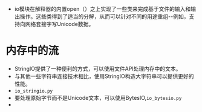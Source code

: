 * io模块在解释器的内置open（）之上实现了一些类来完成基于文件的输入和输出操作。这些类得到了适当的分解，从而可以针对不同的用途重组--例如，支持向网络套接字写Unicode数据。



# 内存中的流

* StringIO提供了一种便利的方式，可以使用文件API处理内存中的文本。
* 与其他一些字符串连接技术相比，使用StringIO构造大字符串可以提供更好的性能。
* `io_stringio.py`
* 要处理原始字节而不是Unicode文本，可以使用BytesIO,`io_bytesio.py`
* 